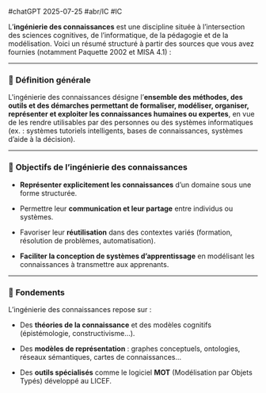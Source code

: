 
#chatGPT  2025-07-25
#abr/IC  #IC 


L’**ingénierie des connaissances** est une discipline située à l’intersection des sciences cognitives, de l’informatique, de la pédagogie et de la modélisation. Voici un résumé structuré à partir des sources que vous avez fournies (notamment Paquette 2002 et MISA 4.1) :

---

### 🧠 **Définition générale**

L'ingénierie des connaissances désigne l’**ensemble des méthodes, des outils et des démarches permettant de formaliser, modéliser, organiser, représenter et exploiter les connaissances humaines ou expertes**, en vue de les rendre utilisables par des personnes ou des systèmes informatiques (ex. : systèmes tutoriels intelligents, bases de connaissances, systèmes d’aide à la décision).

---

### 🧩 **Objectifs de l’ingénierie des connaissances**

- **Représenter explicitement les connaissances** d’un domaine sous une forme structurée.
    
- Permettre leur **communication et leur partage** entre individus ou systèmes.
    
- Favoriser leur **réutilisation** dans des contextes variés (formation, résolution de problèmes, automatisation).
    
- **Faciliter la conception de systèmes d’apprentissage** en modélisant les connaissances à transmettre aux apprenants.
    

---

### 📘 **Fondements**

L’ingénierie des connaissances repose sur :

- Des **théories de la connaissance** et des modèles cognitifs (épistémologie, constructivisme…).
    
- Des **modèles de représentation** : graphes conceptuels, ontologies, réseaux sémantiques, cartes de connaissances…
    
- Des **outils spécialisés** comme le logiciel **MOT** (Modélisation par Objets Typés) développé au LICEF.